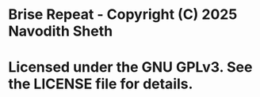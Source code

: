# Brise Repeat - Copyright (C) 2025 Navodith Sheth
# Licensed under the GNU GPLv3. See the LICENSE file for details.
